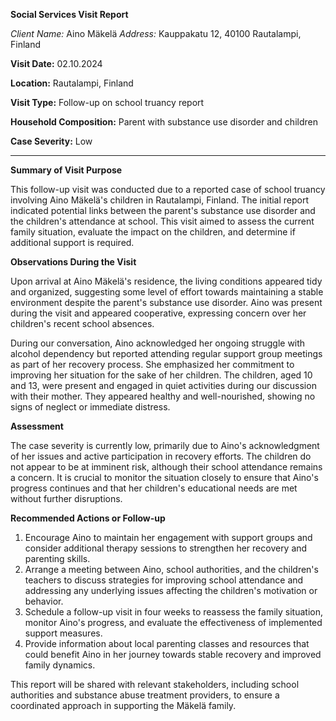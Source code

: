 **Social Services Visit Report**

*Client Name:* Aino Mäkelä
*Address:* Kauppakatu 12, 40100 Rautalampi, Finland

**Visit Date:** 02.10.2024

**Location:** Rautalampi, Finland

**Visit Type:** Follow-up on school truancy report

**Household Composition:** Parent with substance use disorder and children

**Case Severity:** Low

---

**Summary of Visit Purpose**

This follow-up visit was conducted due to a reported case of school truancy involving Aino Mäkelä's children in Rautalampi, Finland. The initial report indicated potential links between the parent's substance use disorder and the children's attendance at school. This visit aimed to assess the current family situation, evaluate the impact on the children, and determine if additional support is required.

**Observations During the Visit**

Upon arrival at Aino Mäkelä's residence, the living conditions appeared tidy and organized, suggesting some level of effort towards maintaining a stable environment despite the parent's substance use disorder. Aino was present during the visit and appeared cooperative, expressing concern over her children's recent school absences.

During our conversation, Aino acknowledged her ongoing struggle with alcohol dependency but reported attending regular support group meetings as part of her recovery process. She emphasized her commitment to improving her situation for the sake of her children. The children, aged 10 and 13, were present and engaged in quiet activities during our discussion with their mother. They appeared healthy and well-nourished, showing no signs of neglect or immediate distress.

**Assessment**

The case severity is currently low, primarily due to Aino's acknowledgment of her issues and active participation in recovery efforts. The children do not appear to be at imminent risk, although their school attendance remains a concern. It is crucial to monitor the situation closely to ensure that Aino's progress continues and that her children's educational needs are met without further disruptions.

**Recommended Actions or Follow-up**

1. Encourage Aino to maintain her engagement with support groups and consider additional therapy sessions to strengthen her recovery and parenting skills.
2. Arrange a meeting between Aino, school authorities, and the children's teachers to discuss strategies for improving school attendance and addressing any underlying issues affecting the children's motivation or behavior.
3. Schedule a follow-up visit in four weeks to reassess the family situation, monitor Aino's progress, and evaluate the effectiveness of implemented support measures.
4. Provide information about local parenting classes and resources that could benefit Aino in her journey towards stable recovery and improved family dynamics.

This report will be shared with relevant stakeholders, including school authorities and substance abuse treatment providers, to ensure a coordinated approach in supporting the Mäkelä family.
